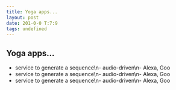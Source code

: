 ```yaml
---
title: Yoga apps...
layout: post
date: 201-0-0 T:7:9
tags: undefined
---
```

## Yoga apps...

- service to generate a sequence\n- audio-driven\n- Alexa\, Goo- service to generate a sequence\n- audio-driven\n- Alexa\, Goo- service to generate a sequence\n- audio-driven\n- Alexa\, Goo
